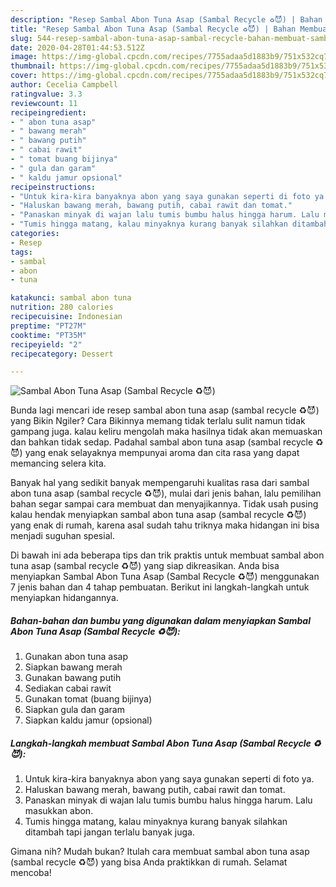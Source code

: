 ```yaml
---
description: "Resep Sambal Abon Tuna Asap (Sambal Recycle ♻😈) | Bahan Membuat Sambal Abon Tuna Asap (Sambal Recycle ♻😈) Yang Sempurna"
title: "Resep Sambal Abon Tuna Asap (Sambal Recycle ♻😈) | Bahan Membuat Sambal Abon Tuna Asap (Sambal Recycle ♻😈) Yang Sempurna"
slug: 544-resep-sambal-abon-tuna-asap-sambal-recycle-bahan-membuat-sambal-abon-tuna-asap-sambal-recycle-yang-sempurna
date: 2020-04-28T01:44:53.512Z
image: https://img-global.cpcdn.com/recipes/7755adaa5d1883b9/751x532cq70/sambal-abon-tuna-asap-sambal-recycle-♻😈-foto-resep-utama.jpg
thumbnail: https://img-global.cpcdn.com/recipes/7755adaa5d1883b9/751x532cq70/sambal-abon-tuna-asap-sambal-recycle-♻😈-foto-resep-utama.jpg
cover: https://img-global.cpcdn.com/recipes/7755adaa5d1883b9/751x532cq70/sambal-abon-tuna-asap-sambal-recycle-♻😈-foto-resep-utama.jpg
author: Cecelia Campbell
ratingvalue: 3.3
reviewcount: 11
recipeingredient:
- " abon tuna asap"
- " bawang merah"
- " bawang putih"
- " cabai rawit"
- " tomat buang bijinya"
- " gula dan garam"
- " kaldu jamur opsional"
recipeinstructions:
- "Untuk kira-kira banyaknya abon yang saya gunakan seperti di foto ya."
- "Haluskan bawang merah, bawang putih, cabai rawit dan tomat."
- "Panaskan minyak di wajan lalu tumis bumbu halus hingga harum. Lalu masukkan abon."
- "Tumis hingga matang, kalau minyaknya kurang banyak silahkan ditambah tapi jangan terlalu banyak juga."
categories:
- Resep
tags:
- sambal
- abon
- tuna

katakunci: sambal abon tuna 
nutrition: 280 calories
recipecuisine: Indonesian
preptime: "PT27M"
cooktime: "PT35M"
recipeyield: "2"
recipecategory: Dessert

---
```



![Sambal Abon Tuna Asap (Sambal Recycle ♻😈)](https://img-global.cpcdn.com/recipes/7755adaa5d1883b9/751x532cq70/sambal-abon-tuna-asap-sambal-recycle-♻😈-foto-resep-utama.jpg)

Bunda lagi mencari ide resep sambal abon tuna asap (sambal recycle ♻😈) yang Bikin Ngiler? Cara Bikinnya memang tidak terlalu sulit namun tidak gampang juga. kalau keliru mengolah maka hasilnya tidak akan memuaskan dan bahkan tidak sedap. Padahal sambal abon tuna asap (sambal recycle ♻😈) yang enak selayaknya mempunyai aroma dan cita rasa yang dapat memancing selera kita.



Banyak hal yang sedikit banyak mempengaruhi kualitas rasa dari sambal abon tuna asap (sambal recycle ♻😈), mulai dari jenis bahan, lalu pemilihan bahan segar sampai cara membuat dan menyajikannya. Tidak usah pusing kalau hendak menyiapkan sambal abon tuna asap (sambal recycle ♻😈) yang enak di rumah, karena asal sudah tahu triknya maka hidangan ini bisa menjadi suguhan spesial.


Di bawah ini ada beberapa tips dan trik praktis untuk membuat sambal abon tuna asap (sambal recycle ♻😈) yang siap dikreasikan. Anda bisa menyiapkan Sambal Abon Tuna Asap (Sambal Recycle ♻😈) menggunakan 7 jenis bahan dan 4 tahap pembuatan. Berikut ini langkah-langkah untuk menyiapkan hidangannya.

<!--inarticleads1-->

##### Bahan-bahan dan bumbu yang digunakan dalam menyiapkan Sambal Abon Tuna Asap (Sambal Recycle ♻😈):

1. Gunakan  abon tuna asap
1. Siapkan  bawang merah
1. Gunakan  bawang putih
1. Sediakan  cabai rawit
1. Gunakan  tomat (buang bijinya)
1. Siapkan  gula dan garam
1. Siapkan  kaldu jamur (opsional)




<!--inarticleads2-->

##### Langkah-langkah membuat Sambal Abon Tuna Asap (Sambal Recycle ♻😈):

1. Untuk kira-kira banyaknya abon yang saya gunakan seperti di foto ya.
1. Haluskan bawang merah, bawang putih, cabai rawit dan tomat.
1. Panaskan minyak di wajan lalu tumis bumbu halus hingga harum. Lalu masukkan abon.
1. Tumis hingga matang, kalau minyaknya kurang banyak silahkan ditambah tapi jangan terlalu banyak juga.




Gimana nih? Mudah bukan? Itulah cara membuat sambal abon tuna asap (sambal recycle ♻😈) yang bisa Anda praktikkan di rumah. Selamat mencoba!
